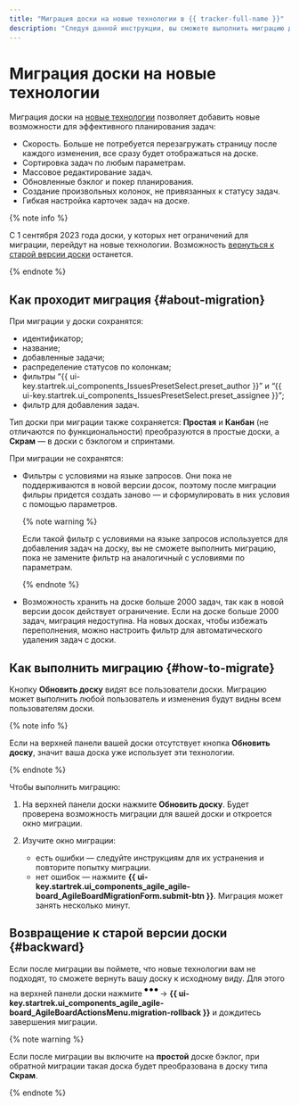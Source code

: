 ```yaml
---
title: "Миграция доски на новые технологии в {{ tracker-full-name }}"
description: "Следуя данной инструкции, вы сможете выполнить миграцию доски на новые технологии." 
---
```


# Миграция доски на новые технологии

Миграция доски на [новые технологии](agile-new.md) позволяет добавить новые возможности для эффективного планирования задач:

* Скорость. Больше не потребуется перезагружать страницу после каждого изменения, все сразу будет отображаться на доске.
* Сортировка задач по любым параметрам.
* Массовое редактирование задач.
* Обновленные бэклог и покер планирования.
* Создание произвольных колонок, не привязанных к статусу задач.
* Гибкая настройка карточек задач на доске.

{% note info %}

С 1 сентября 2023 года доски, у которых нет ограничений для миграции, перейдут на новые технологии. Возможность [вернуться к старой версии доски](#backward) останется.

{% endnote %}

## Как проходит миграция {#about-migration}

При миграции у доски сохранятся:

* идентификатор;
* название;
* добавленные задачи;
* распределение статусов по колонкам;
* фильтры <q>{{ ui-key.startrek.ui_components_IssuesPresetSelect.preset_author }}</q> и <q>{{ ui-key.startrek.ui_components_IssuesPresetSelect.preset_assignee }}</q>;
* фильтр для добавления задач.

Тип доски при миграции также сохраняется: **Простая** и **Канбан** (не отличаются по функциональности) преобразуются в простые доски, а **Скрам** — в доски с бэклогом и спринтами.

При миграции не сохранятся:

* Фильтры с условиями на языке запросов. Они пока не поддерживаются в новой версии досок, поэтому после миграции фильры придется создать заново — и сформулировать в них условия с помощью параметров.

   {% note warning %}

   Если такой фильтр с условиями на языке запросов используется для добавления задач на доску, вы не сможете выполнить миграцию, пока не замените фильтр на аналогичный с условиями по параметрам.

   {% endnote %}

* Возможность хранить на доске больше 2000 задач, так как в новой версии досок действует ограничение. Если на доске больше 2000 задач, миграция недоступна. На новых досках, чтобы избежать переполнения, можно настроить фильтр для автоматического удаления задач с доски.

## Как выполнить миграцию {#how-to-migrate}

Кнопку **Обновить доску** видят все пользователи доски. Миграцию может выполнить любой пользователь и изменения будут видны всем пользователям доски.

{% note info %}

Если на верхней панели вашей доски отсутствует кнопка **Обновить доску**, значит ваша доска уже использует эти технологии.

{% endnote %}

Чтобы выполнить миграцию:

1. На верхней панели доски нажмите **Обновить доску**. Будет проверена возможность миграции для вашей доски и откроется окно миграции.

1. Изучите окно миграции:
   * есть ошибки — следуйте инструкциям для их устранения и повторите попытку миграции.
   * нет ошибок — нажмите **{{ ui-key.startrek.ui_components_agile_agile-board_AgileBoardMigrationForm.submit-btn }}**. Миграция может занять несколько минут.

## Возвращение к старой версии доски {#backward}

Если после миграции вы поймете, что новые технологии вам не подходят, то сможете вернуть вашу доску к исходному виду. Для этого на верхней панели доски нажмите ![](../../_assets/tracker/svg/actions.svg) → **{{ ui-key.startrek.ui_components_agile_agile-board_AgileBoardActionsMenu.migration-rollback }}** и дождитесь завершения миграции.

{% note warning %}

Если после миграции вы включите на **простой** доске бэклог, при обратной миграции такая доска будет преобразована в доску типа **Скрам**.

{% endnote %}

